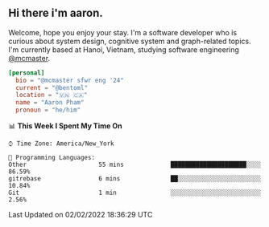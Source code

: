 <h2><b>Hi there i'm aaron. </b></h2>

Welcome, hope you enjoy your stay. I'm a software developer who is curious about system design, cognitive system and graph-related topics. I'm currently based at Hanoi, Vietnam, studying software engineering [@mcmaster](https://www.mcmaster.ca/).

```toml
[personal]
  bio = "@mcmaster sfwr eng '24"
  current = "@bentoml"
  location = "🇻🇳 🇨🇦"
  name = "Aaron Pham"
  pronoun = "he/him"
```
<!--<img src="https://github-readme-stats.vercel.app/api?username=aarnphm&show_icons=true&count_private=true&theme=dark" height="170"/>-->
<!--<img src="https://github-readme-stats.vercel.app/api/top-langs/?username=aarnphm&layout=compact&hide=css&theme=dark" height="170" />-->

<!--START_SECTION:waka-->
📊 **This Week I Spent My Time On** 

```text
⌚︎ Time Zone: America/New_York

💬 Programming Languages: 
Other                    55 mins             █████████████████████░░░░   86.59% 
gitrebase                6 mins              ██░░░░░░░░░░░░░░░░░░░░░░░   10.84% 
Git                      1 min               ░░░░░░░░░░░░░░░░░░░░░░░░░   2.56%

```


 Last Updated on 02/02/2022 18:36:29 UTC
<!--END_SECTION:waka-->
